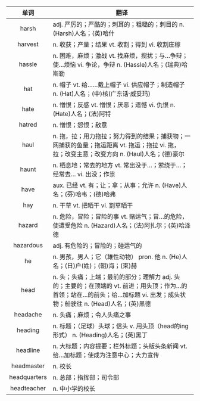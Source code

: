|单词|翻译  |
|:--:|--| 
|	harsh  		|		adj. 严厉的；严酷的；刺耳的；粗糙的；刺目的 n. (Harsh)人名；(英)哈什	|		
|	harvest  		|		n. 收获；产量；结果 vt. 收割；得到 vi. 收割庄稼	|		
|	hassle  		|		n. 困难，麻烦；激战 vt. 找麻烦，搅扰；与…争辩；使…烦恼 vi. 争论，争辩 n. (Hassle)人名；(瑞典)哈斯勒	|		
|	hat  		|		n. 帽子 vt. 给……戴上帽子 vi. 供应帽子；制造帽子 n. (Hat)人名；(中)核(广东话·威妥玛)	|		
|	hate  		|		n. 憎恨；反感 vt. 憎恨；厌恶；遗憾 vi. 仇恨 n. (Hate)人名；(法)阿特	|		
|	hatred  		|		n. 憎恨；怨恨；敌意	|		
|	haul  		|		n. 拖，拉；用力拖拉；努力得到的结果；捕获物；一网捕获的鱼量；拖运距离 vt. 拖运；拖拉 vi. 拖，拉；改变主意；改变方向 n. (Haul)人名；(德)豪尔	|		
|	haunt  		|		n. 栖息地；常去的地方 vt. 常出没于…；萦绕于…；经常去… vi. 出没；作祟	|		
|	have  		|		aux. 已经 vt. 有；让；拿；从事；允许 n. (Have)人名；(芬)哈韦；(德)哈弗	|		
|	hay  		|		n. 干草 vt. 把晒干 vi. 割草晒干	|		
|	hazard  		|		n. 危险，冒险；冒险的事 vt. 赌运气；冒…的危险，使遭受危险 n. (Hazard)人名；(法)阿扎尔；(英)哈泽德	|		
|	hazardous  		|		adj. 有危险的；冒险的；碰运气的	|		
|	he  		|		n. 男孩，男人；它（雄性动物） pron. 他 n. (He)人名；(日)户(姓)；(朝)海；(柬)赫	|		
|	head  		|		n. 头；头痛；上端；最前的部分；理解力 adj. 头的；主要的；在顶端的 vt. 前进；用头顶；作为…的首领；站在…的前头；给…加标题 vi. 出发；成头状物；船驶往 n. (Head)人名；(英)黑德	|		
|	headache  		|		n. 头痛；麻烦；令人头痛之事	|		
|	heading  		|		n. 标题；（足球）头球；信头 v. 用头顶（head的ing形式） n. (Heading)人名；(英)黑丁	|		
|	headline  		|		n. 大标题；内容提要；栏外标题；头版头条新闻 vt. 给…加标题；使成为注意中心；大力宣传	|		
|	headmaster  		|		n. 校长	|		
|	headquarters  		|		n. 总部；指挥部；司令部	|		
|	headteacher  		|		n. 中小学的校长	|		
